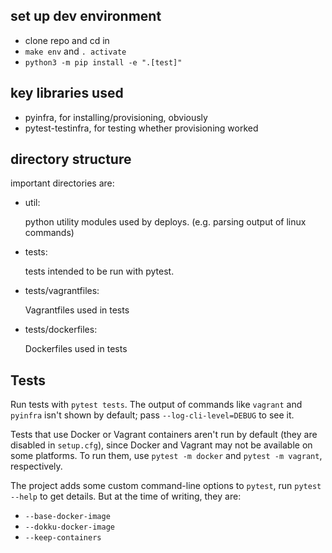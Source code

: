 
## set up dev environment

- clone repo and cd in
- `make env` and `. activate`
- `python3 -m pip install -e ".[test]"`

## key libraries used

- pyinfra, for installing/provisioning, obviously
- pytest-testinfra, for testing whether provisioning worked

## directory structure

important directories are:

- util:

  python utility modules used by deploys. (e.g. parsing
  output of linux commands)

- tests:

  tests intended to be run with pytest.

- tests/vagrantfiles:

  Vagrantfiles used in tests

- tests/dockerfiles:

  Dockerfiles used in tests

## Tests

Run tests with `pytest tests`. The output of commands like `vagrant` and `pyinfra` isn't
shown by default; pass `--log-cli-level=DEBUG` to see it.

Tests that use Docker or Vagrant containers aren't run by default (they
are disabled in `setup.cfg`), since Docker and Vagrant may not be
available on some platforms. To run them, use `pytest -m docker` and
`pytest -m vagrant`, respectively.

The project adds some custom command-line options to `pytest`, run
`pytest --help` to get details. But at the time of writing, they are:

- `--base-docker-image`
- `--dokku-docker-image`
- `--keep-containers`

